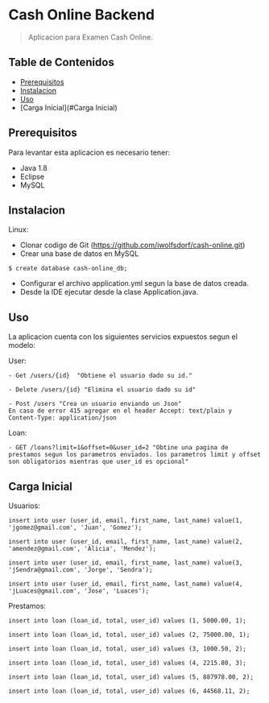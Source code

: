 # Cash Online Backend
> Aplicacion para Examen Cash Online.

## Table de Contenidos

- [Prerequisitos](#Prerequisitos)
- [Instalacion](#instalacion)
- [Uso](#uso)
- [Carga Inicial](#Carga Inicial)

## Prerequisitos

Para levantar esta aplicacion es necesario tener:

- Java 1.8
- Eclipse
- MySQL

## Instalacion

Linux:

- Clonar codigo de Git (https://github.com/iwolfsdorf/cash-online.git)
- Crear una base de datos en MySQL

```
$ create database cash-online_db;
```

- Configurar el archivo application.yml segun la base de datos creada.
- Desde la IDE ejecutar desde la clase Application.java.

## Uso

La aplicacion cuenta con los siguientes servicios expuestos segun el modelo:

User:

	- Get /users/{id}  "Obtiene el usuario dado su id."
	
	- Delete /users/{id} "Elimina el usuario dado su id"
	
	- Post /users "Crea un usuario enviando un Json"
	En caso de error 415 agregar en el header Accept: text/plain y Content-Type: application/json

Loan: 

	- GET /loans?limit=1&offset=0&user_id=2 "Obtine una pagina de prestamos segun los parametros enviados. los parametros limit y offset son obligatorios mientras que user_id es opcional"
	
## Carga Inicial

Usuarios:

	insert into user (user_id, email, first_name, last_name) value(1, 'jgomez@gmail.com', 'Juan', 'Gomez');
	
	insert into user (user_id, email, first_name, last_name) value(2, 'amendez@gmail.com', 'Alicia', 'Mendez');
	
	insert into user (user_id, email, first_name, last_name) value(3, 'jSendra@gmail.com', 'Jorge', 'Sendra');
	
	insert into user (user_id, email, first_name, last_name) value(4, 'jLuaces@gmail.com', 'Jose', 'Luaces');
	
	
Prestamos:

	insert into loan (loan_id, total, user_id) values (1, 5000.00, 1);
	
	insert into loan (loan_id, total, user_id) values (2, 75000.00, 1);
	
	insert into loan (loan_id, total, user_id) values (3, 1000.50, 2);
	
	insert into loan (loan_id, total, user_id) values (4, 2215.80, 3);
	
	insert into loan (loan_id, total, user_id) values (5, 887978.00, 2);
	
	insert into loan (loan_id, total, user_id) values (6, 44568.11, 2);
